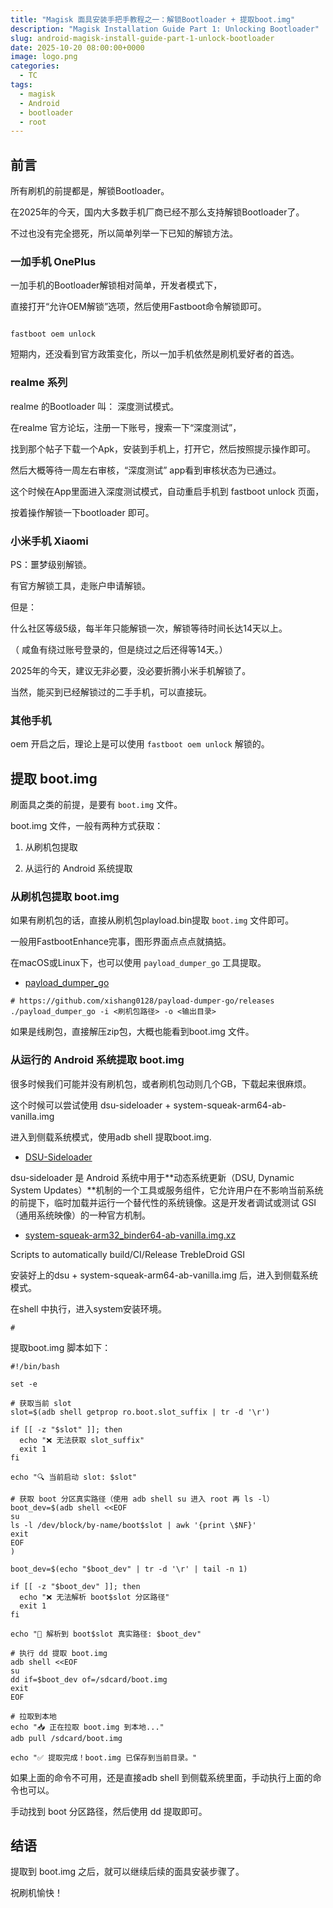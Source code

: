 ```yaml
---
title: "Magisk 面具安装手把手教程之一：解锁Bootloader + 提取boot.img"
description: "Magisk Installation Guide Part 1: Unlocking Bootloader"
slug: android-magisk-install-guide-part-1-unlock-bootloader
date: 2025-10-20 08:00:00+0000
image: logo.png
categories:
  - TC
tags:
  - magisk
  - Android
  - bootloader
  - root
---
```


## 前言

所有刷机的前提都是，解锁Bootloader。

在2025年的今天，国内大多数手机厂商已经不那么支持解锁Bootloader了。

不过也没有完全摁死，所以简单列举一下已知的解锁方法。

### 一加手机 OnePlus

一加手机的Bootloader解锁相对简单，开发者模式下，

直接打开“允许OEM解锁”选项，然后使用Fastboot命令解锁即可。

```shell

fastboot oem unlock

```

短期内，还没看到官方政策变化，所以一加手机依然是刷机爱好者的首选。


### realme 系列

realme 的Bootloader 叫： 深度测试模式。

在realme 官方论坛，注册一下账号，搜索一下“深度测试”，

找到那个帖子下载一个Apk，安装到手机上，打开它，然后按照提示操作即可。

然后大概等待一周左右审核，“深度测试” app看到审核状态为已通过。

这个时候在App里面进入深度测试模式，自动重启手机到 fastboot unlock 页面，

按着操作解锁一下bootloader 即可。


### 小米手机 Xiaomi

PS：噩梦级别解锁。

有官方解锁工具，走账户申请解锁。

但是：

什么社区等级5级，每半年只能解锁一次，解锁等待时间长达14天以上。

（ 咸鱼有绕过账号登录的，但是绕过之后还得等14天。）

2025年的今天，建议无非必要，没必要折腾小米手机解锁了。

当然，能买到已经解锁过的二手手机，可以直接玩。


### 其他手机

oem 开启之后，理论上是可以使用 `fastboot oem unlock` 解锁的。



## 提取 boot.img

刷面具之类的前提，是要有 `boot.img` 文件。


boot.img 文件，一般有两种方式获取：

1. 从刷机包提取

2. 从运行的 Android 系统提取

### 从刷机包提取 boot.img

如果有刷机包的话，直接从刷机包playload.bin提取 `boot.img` 文件即可。

一般用FastbootEnhance完事，图形界面点点点就搞掂。

在macOS或Linux下，也可以使用 `payload_dumper_go` 工具提取。

- [payload_dumper_go](https://github.com/xishang0128/payload-dumper-go)

```shell
# https://github.com/xishang0128/payload-dumper-go/releases
./payload_dumper_go -i <刷机包路径> -o <输出目录>
```

如果是线刷包，直接解压zip包，大概也能看到boot.img 文件。


### 从运行的 Android 系统提取 boot.img

很多时候我们可能并没有刷机包，或者刷机包动则几个GB，下载起来很麻烦。

这个时候可以尝试使用 dsu-sideloader +  system-squeak-arm64-ab-vanilla.img

进入到侧载系统模式，使用adb shell 提取boot.img.


- [DSU-Sideloader](https://github.com/VegaBobo/DSU-Sideloader)

dsu-sideloader 是 Android 系统中用于**动态系统更新（DSU, Dynamic System Updates）**机制的一个工具或服务组件，它允许用户在不影响当前系统的前提下，临时加载并运行一个替代性的系统镜像。这是开发者调试或测试 GSI（通用系统映像）的一种官方机制。


- [system-squeak-arm32_binder64-ab-vanilla.img.xz](https://github.com/TrebleDroid/treble_experimentations/releases)

Scripts to automatically build/CI/Release TrebleDroid GSI


安装好上的dsu + system-squeak-arm64-ab-vanilla.img 后，进入到侧载系统模式。

在shell 中执行，进入system安装环境。

```shell
# 
```


提取boot.img 脚本如下：


```shell
#!/bin/bash

set -e

# 获取当前 slot
slot=$(adb shell getprop ro.boot.slot_suffix | tr -d '\r')

if [[ -z "$slot" ]]; then
  echo "❌ 无法获取 slot_suffix"
  exit 1
fi

echo "🔍 当前启动 slot: $slot"

# 获取 boot 分区真实路径（使用 adb shell su 进入 root 再 ls -l）
boot_dev=$(adb shell <<EOF
su
ls -l /dev/block/by-name/boot$slot | awk '{print \$NF}'
exit
EOF
)

boot_dev=$(echo "$boot_dev" | tr -d '\r' | tail -n 1)

if [[ -z "$boot_dev" ]]; then
  echo "❌ 无法解析 boot$slot 分区路径"
  exit 1
fi

echo "📍 解析到 boot$slot 真实路径: $boot_dev"

# 执行 dd 提取 boot.img
adb shell <<EOF
su
dd if=$boot_dev of=/sdcard/boot.img
exit
EOF

# 拉取到本地
echo "📥 正在拉取 boot.img 到本地..."
adb pull /sdcard/boot.img

echo "✅ 提取完成！boot.img 已保存到当前目录。"

```

如果上面的命令不可用，还是直接adb shell 到侧载系统里面，手动执行上面的命令也可以。

手动找到 boot 分区路径，然后使用 dd 提取即可。

## 结语

提取到 boot.img 之后，就可以继续后续的面具安装步骤了。

祝刷机愉快！













